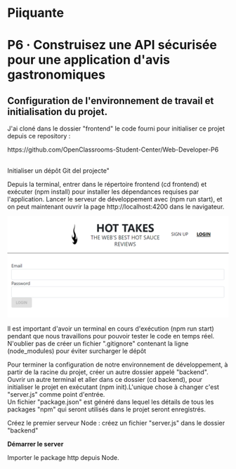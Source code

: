 # Piiquante
<h1>P6 · Construisez une API sécurisée pour une application d'avis gastronomiques</h1>

<h2>Configuration de l'environnement de travail et initialisation du projet.</h2>

<p>J'ai cloné dans le dossier "frontend" le code fourni pour initialiser ce projet depuis ce repository : </p>
    https://github.com/OpenClassrooms-Student-Center/Web-Developer-P6   <br><br>
<p>Initialiser un dépôt Git del projecte"
<p>Depuis la terminal, entrer dans le répertoire frontend (cd frontend) et exécuter (npm install) pour installer les dépendances requises par l'application. 
Lancer le serveur de développement avec (npm run start), et on peut maintenant ouvrir la page http://localhost:4200 dans le navigateur.</p>

<img src = "./ImgReadme/Inici_01.png"/>

<p>Il est important d'avoir un terminal en cours d'exécution (npm run start) pendant que nous travaillons pour pouvoir tester le code en temps réel.<br>
N'oublier pas de créer un fichier ".gitignore" contenant la ligne (node_modules) pour éviter surcharger le dépôt</p>

<p>Pour terminer la configuration de notre environnement de développement, à partir de la racine du projet, créer un autre dossier appelé "backend".<br>
Ouvrir un autre terminal et aller dans ce dossier (cd backend), pour initialiser le projet en exécutant (npm init).L'unique chose à changer c'est "server.js" comme point d'entrée. <br>
Un fichier "package.json" est généré dans lequel les détails de tous les packages "npm" qui seront utilisés dans le projet seront enregistrés.</p>

<p>Créez le premier serveur Node : créez un fichier "server.js" dans le dossier "backend"</p>

<p><b>Démarrer le server</b></p>
<p>Importer le package http depuis Node.</p>
